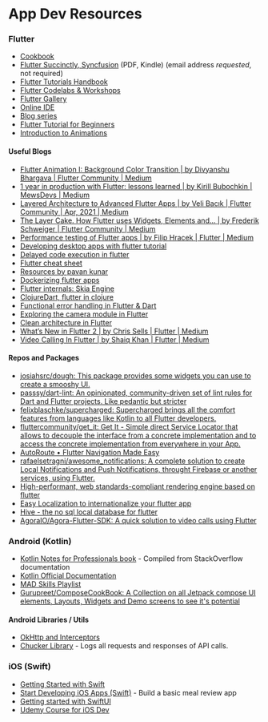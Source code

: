 # App Dev Resources

### Flutter

* [Cookbook](https://flutter.dev/docs/cookbook)
* [Flutter Succinctly, Syncfusion](https://www.syncfusion.com/ebooks/flutter-succinctly) (PDF, Kindle) (email address *requested*, not required)
* [Flutter Tutorials Handbook](https://kodestat.gitbook.io/flutter/)
* [Flutter Codelabs & Workshops](https://flutter.dev/docs/codelabs)
* [Flutter Gallery](https://gallery.flutter.dev/#/)
* [Online IDE](https://flutlab.io/)
* [Blog series](https://verygood.ventures/blog)
* [Flutter Tutorial for Beginners](https://youtu.be/pTJJsmejUOQ)
* [Introduction to Animations](https://flutter.dev/docs/development/ui/animations)

#### Useful Blogs

* [Flutter Animation I: Background Color Transition | by Divyanshu Bhargava | Flutter Community | Medium](https://medium.com/flutter-community/flutter-animation-i-background-color-transition-39dcbada7335)
* [1 year in production with Flutter: lessons learned | by Kirill Bubochkin | MewsDevs | Medium](https://medium.com/mews-devs/1-year-in-production-with-flutter-lessons-learned-5de86723c5df)
* [Layered Architecture to Advanced Flutter Apps | by Veli Bacık | Flutter Community | Apr, 2021 | Medium](https://medium.com/flutter-community/layered-architecture-to-advanced-flutter-apps-d8d4db2bd1c7)
* [The Layer Cake. How Flutter uses Widgets, Elements and… | by Frederik Schweiger | Flutter Community | Medium](https://medium.com/flutter-community/the-layer-cake-widgets-elements-renderobjects-7644c3142401)
* [Performance testing of Flutter apps | by Filip Hracek | Flutter | Medium](https://medium.com/flutter/performance-testing-of-flutter-apps-df7669bb7df7)
* [Developing desktop apps with flutter tutorial](https://medium.com/litslink/flutter-desktop-application-tutorial-3493385e31f3)
* [Delayed code execution in flutter](https://itnext.io/delayed-code-execution-in-flutter-23d60b51e76f)
* [Flutter cheat sheet](https://navoki.com/flutter-commands-a-developer-must-know-cheat-sheet/)
* [Resources by pavan kunar](https://drive.google.com/file/d/1pCYi8LwJCQXG_DchXyMRILYcI7mnA9Aq/view)
* [Dockerizing flutter apps](https://blog.codemagic.io/how-to-dockerize-flutter-apps/)
* [Flutter internals: Skia Engine](https://levelup.gitconnected.com/flutters-skia-engine-takes-cross-platform-app-development-to-a-new-level-85cc5f92ca9b)
* [ClojureDart, flutter in clojure](https://twitter.com/_eseidel/status/1350843738327707650)
* [Functional error handling in Flutter & Dart](https://resocoder.com/2019/12/14/functional-error-handling-in-flutter-dart-2-either-task-fp/)
* [Exploring the camera module in Flutter](https://flutter.dev/docs/cookbook/plugins/picture-using-camera)
* [Clean architecture in Flutter](https://resocoder.com/2019/08/27/flutter-tdd-clean-architecture-course-1-explanation-project-structure/)
* [What’s New in Flutter 2 | by Chris Sells | Flutter | Medium](https://medium.com/flutter/whats-new-in-flutter-2-0-fe8e95ecc65)
* [Video Calling In Flutter | by Shaiq Khan | Flutter | Medium](https://medium.com/flutterdevs/video-calling-in-flutter-7621ac5747dc)

#### Repos and Packages

* [josiahsrc/dough: This package provides some widgets you can use to create a smooshy UI.](https://github.com/josiahsrc/dough)
* [passsy/dart-lint: An opinionated, community-driven set of lint rules for Dart and Flutter projects. Like pedantic but stricter](https://github.com/passsy/dart-lint)
* [felixblaschke/supercharged: Supercharged brings all the comfort features from languages like Kotlin to all Flutter developers.](https://github.com/felixblaschke/supercharged)
* [fluttercommunity/get_it: Get It - Simple direct Service Locator that allows to decouple the interface from a concrete implementation and to access the concrete implementation from everywhere in your App.](https://github.com/fluttercommunity/get_it)
* [AutoRoute • Flutter Navigation Made Easy](https://autoroute.vercel.app/introduction)
* [rafaelsetragni/awesome_notifications: A complete solution to create Local Notifications and Push Notifications, throught Firebase or another services, using Flutter.](https://github.com/rafaelsetragni/awesome_notifications)
* [High-performant, web standards-compliant rendering engine based on flutter](https://github.com/openkraken)
* [Easy Localization to internationalize your flutter app](https://pub.dev/packages/easy_localization)
* [Hive - the no sql local database for flutter](https://docs.hivedb.dev/#/)
* [AgoraIO/Agora-Flutter-SDK: A quick solution to video calls using Flutter](https://github.com/AgoraIO/Agora-Flutter-SDK)


### Android (Kotlin)

* [Kotlin Notes for Professionals book](https://goalkicker.com/KotlinBook/) - Compiled from StackOverflow documentation
* [Kotlin Official Documentation](https://kotlinlang.org/docs/reference/)
* [MAD Skills Playlist](https://www.youtube.com/playlist?list=PLWz5rJ2EKKc91i2QT8qfrfKgLNlJiG1z7)
* [Gurupreet/ComposeCookBook: A Collection on all Jetpack compose UI elements, Layouts, Widgets and Demo screens to see it's potential](https://github.com/Gurupreet/ComposeCookBook)

#### Android Libraries / Utils
* [OkHttp and Interceptors](https://www.linkedin.com/pulse/interceptors-okhttp-mohamad-abuzaid/)
* [Chucker Library](https://github.com/ChuckerTeam/chucker) - Logs all requests and responses of API calls.

### iOS (Swift)

* [Getting Started with Swift](https://swift.org/getting-started/)
* [Start Developing iOS Apps (Swift)](https://developer.apple.com/library/archive/referencelibrary/GettingStarted/DevelopiOSAppsSwift/) - Build a basic meal review app
* [Getting started with SwiftUI](https://www.hackingwithswift.com/books/ios-swiftui)
* [Udemy Course for iOS Dev](https://www.udemy.com/course/ios-13-app-development-bootcamp/)
